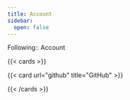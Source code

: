 ```yaml
---
title: Account
sidebar:
  open: false
---
```


Following:: Account

{{< cards >}}

  {{< card url="github" title="GitHub" >}}
  
{{< /cards >}}

